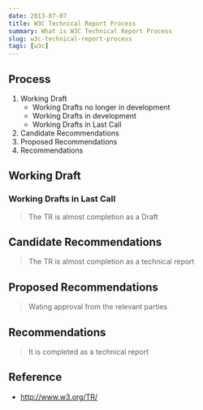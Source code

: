 ```yaml
---
date: 2013-07-07
title: W3C Technical Report Process
summary: What is W3C Technical Report Process
slug: w3c-technical-report-process
tags: [w3c] 
---
```


## Process

1. Working Draft
	* Working Drafts no longer in development
	* Working Drafts in development
	* Working Drafts in Last Call
2. Candidate Recommendations
3. Proposed Recommendations
4. Recommendations


## Working Draft

### Working Drafts in Last Call
> The TR is almost completion as a Draft

## Candidate Recommendations
> The TR is almost completion as a technical report

## Proposed Recommendations
> Wating approval from the relevant parties
	
## Recommendations
> It is completed as a technical report

## Reference

* http://www.w3.org/TR/
